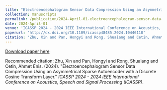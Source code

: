 ```yaml
---
title: "Electroencephalogram Sensor Data Compression Using an Asymmetrical Sparse Autoencoder with a Discrete Cosine Transform Layer"
collection: manuscripts
permalink: /publication/2024-April-01-electroencephalogram-sensor-data-compression-using-an-asymmetrical-sparse-autoencoder-with-a-discrete-cosine-transform-layer
date: 2024-April-01
venue: 'ICASSP 2024 - 2024 IEEE International Conference on Acoustics, Speech and Signal Processing (ICASSP)'
paperurl: 'http://dx.doi.org/10.1109/icassp48485.2024.10446110'
citation: 'Zhu, Xin and Pan, Hongyi and Rong, Shuaiang and Cetin, Ahmet Enis. (2024). &quot;Electroencephalogram Sensor Data Compression Using an Asymmetrical Sparse Autoencoder with a Discrete Cosine Transform Layer.&quot; <i>ICASSP 2024 - 2024 IEEE International Conference on Acoustics, Speech and Signal Processing (ICASSP)</i>.'
---
```


<a href='http://dx.doi.org/10.1109/icassp48485.2024.10446110'>Download paper here</a>

Recommended citation: Zhu, Xin and Pan, Hongyi and Rong, Shuaiang and Cetin, Ahmet Enis. (2024). &quot;Electroencephalogram Sensor Data Compression Using an Asymmetrical Sparse Autoencoder with a Discrete Cosine Transform Layer.&quot; <i>ICASSP 2024 - 2024 IEEE International Conference on Acoustics, Speech and Signal Processing (ICASSP)</i>.